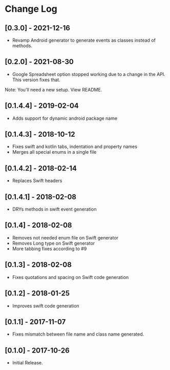 # Change Log

## [0.3.0] - 2021-12-16
- Revamp Android generator to generate events as classes instead of methods.

## [0.2.0] - 2021-08-30
- Google Spreadsheet option stopped working due to a change in the API. This version fixes that.

Note: You'll need a new setup. View README.

## [0.1.4.4] - 2019-02-04
 - Adds support for dynamic android package name

## [0.1.4.3] - 2018-10-12
 - Fixes swift and kotlin tabs, indentation and property names
 - Merges all special enums in a single file

## [0.1.4.2] - 2018-02-14
 - Replaces Swift headers

## [0.1.4.1] - 2018-02-08
- DRYs methods in swift event generation

## [0.1.4] - 2018-02-08
- Removes not needed enum file on Swift generator
- Removes Long type on Swift generator
- More tabbing fixes according to #9

## [0.1.3] - 2018-02-08
- Fixes quotations and spacing on Swift code generation

## [0.1.2] - 2018-01-25
- Improves swift code generation

## [0.1.1] - 2017-11-07
- Fixes mismatch between file name and class name generated.

## [0.1.0] - 2017-10-26
- Initial Release.

